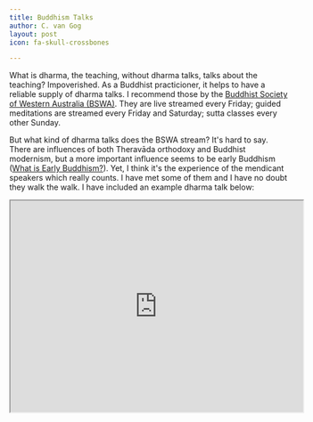 ```yaml
---
title: Buddhism Talks
author: C. van Gog
layout: post
icon: fa-skull-crossbones

---
```

What is dharma, the teaching, without dharma talks, talks about the teaching? Impoverished. As a Buddhist practicioner, it helps to have a reliable supply of dharma talks. I recommend those by the [Buddhist Society of Western Australia (BSWA)](https://youtube.com/channel/UC6M_EhnSSdTG_SXUp6IAWmQ). They are live streamed every Friday; guided meditations are streamed every Friday and Saturday; sutta classes every other Sunday.

But what kind of dharma talks does the BSWA stream? It's hard to say. There are influences of both Theravāda orthodoxy and Buddhist modernism, but a more important influence seems to be early Buddhism ([What is Early Buddhism?](cuboids.page.link/eb)). Yet, I think it's the experience of the mendicant speakers which really counts. I have met some of them and I have no doubt they walk the walk. I have included an example dharma talk below:

<iframe width="525"  height="380" 
src = "https://www.youtube.com/embed/USC5MJVZLy8">
</iframe>
<!--stackedit_data:
eyJoaXN0b3J5IjpbMTg3MTUzNjI3MSwtMjEzMjA5MjY4NF19
-->